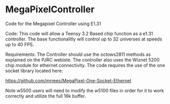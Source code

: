 # MegaPixelController
Code for the Megapixel Controller using E1.31

Code: This code will allow a Teensy 3.2 Based chip function as a e1.31 controller. The base functionalitly will control up to 32 universes at speeds up to 40 FPS.  

Requirements: The Controller should use the octows2811 methods as explained on the PJRC webiste.  The controller also uses the Wiznet 5200  chip module for ethernet connectivity. The code requires the use of the one socket library located here:

https://github.com/mrrees/MegaPixel-One-Socket-Ethernet

Note w5500 users will need to modify the w5100 files in order for it to work correctly and utilize the full 16k buffer. 


